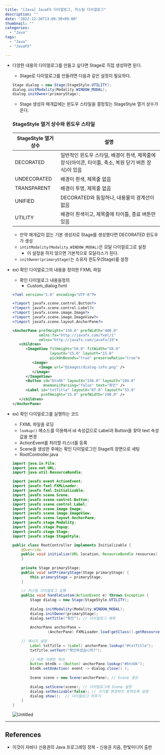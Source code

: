 ```yaml
---
title: "[Java] JavaFX 다이얼로그, 커스텀 다이얼로그"
description: ""
date: "2022-12-26T13:00:30+09:00"
thumbnail: ""
categories:
  - "Java"
tags:
  - "Java"
  - "JavaFX"

---
```

<!--more-->

- 다양한 내용의 다이얼로그를 만들고 싶다면 Stage로 직접 생성하면 된다.
    - Stage로 다이얼로그를 만들려면 다음과 같은 설정이 필요하다.
    
    ```java
    Stage dialog = new Stage(StageStyle.UTILITY);
    dialog.initModality(Modality.WINDOW_MODAL);
    dialog.initOwner(primaryStage);
    ```
    
    - Stage 생성자 매개값에는 윈도우 스타일을 결정짖는 StageStyle 열거 상수가 온다.
    
    ### StageStyle 열거 상수와 윈도우 스타일
    
    | StageStyle 열거 상수 | 설명 |
    | --- | --- |
    | DECORATED | 일반적인 윈도우 스타일, 배경이 흰색, 제목줄에 장식(아이콘, 타이틀, 축소, 복원 닫기 버튼 장식)이 있음 |
    | UNDECORATED | 배경이 흰색, 제목줄 없음 |
    | TRANSPARENT | 배경이 투명, 제목줄 없음 |
    | UNIFIED | DECORATED와 동일하나, 내용물의 경계선이 없음 |
    | UTILITY | 배경이 흰색이고, 제목줄에 타이틀, 종료 버튼만 있음 |
    - 만약 매개값이 없는 기본 생성자로 Stage를 생성했다면 DECORATED 윈도우가 생성
    - `intitModality(Modality.WINDOW_MODAL)`은 모달 다이얼로그로 설정
        - 이 설정을 하지 않으면 기본적으로 모달리스가 된다.
    - `initOwner(primaryStage)`는 소유자 윈도우(Stage)를 설정
- ex) 확인 다이얼로그의 내용을 정의한 FXML 파일
    - 확인 다이얼로그 내용을정의
        - Custom_dialog.fxml
    
    ```xml
    <?xml version="1.0" encoding="UTF-8"?>
    
    <?import javafx.scene.control.Button?>
    <?import javafx.scene.control.Label?>
    <?import javafx.scene.image.Image?>
    <?import javafx.scene.image.ImageView?>
    <?import javafx.scene.layout.AnchorPane?>
    
    <AnchorPane prefHeight="150.0" prefWidth="400.0" 
    			xmlns:fx="http://javafx.com/fxml/1" 
    			xmlns="http://javafx.com/javafx/19">
       <children>
          <ImageView fitHeight="50.0" fitWidth="50.0" 
          			 layoutX="15.0" layoutY="15.0" 
          			 pickOnBounds="true" preserveRatio="true">
             <image>
                <Image url="@images/dialog-info.png" />
             </image>
          </ImageView>
          <Button id="btnOk" layoutX="336.0" layoutY="104.0" 
          		  mnemonicParsing="false" text="확인" />
          <Label id="txtTitle" layoutX="87.0" layoutY="33.0" 
          		 prefHeight="15.0" prefWidth="290.0" />
       </children>
    </AnchorPane>
    ```
    
- ex) 확인 다이얼로그를 실행하는 코드
    - FXML 파일을 로딩
    - `lookup()` 메소드를 이용해서 id 속성값으로 Label과 Button을 찾아 text 속성값을 변경
    - ActionEvent를 처리할 리스너를 등록
    - Scene을 생성한 후에는 확인 다이얼로그인 Stage의 장면으로 세팅
    - RootController.java
    
    ```java
    import java.io.File;
    import java.net.URL;
    import java.util.ResourceBundle;
    
    import javafx.event.ActionEvent;
    import javafx.fxml.FXMLLoader;
    import javafx.fxml.Initializable;
    import javafx.scene.Scene;
    import javafx.scene.control.Button;
    import javafx.scene.control.Label;
    import javafx.scene.image.Image;
    import javafx.scene.image.ImageView;
    import javafx.scene.layout.AnchorPane;
    import javafx.stage.Modality;
    import javafx.stage.Popup;
    import javafx.stage.Stage;
    import javafx.stage.StageStyle;
    
    public class RootController implements Initializable {
    	@Override
    	public void initialize(URL location, ResourceBundle resources) {
    	}
    	
    	private Stage primaryStage;
    	public void setPrimaryStage(Stage primaryStage) {
    		this.primaryStage = primaryStage;
    	}
    	
    	// 커스텀 다이얼로그 실행
    	public void handleCustom(ActionEvent e) throws Exception {
    		Stage dialog = new Stage(StageStyle.UTILITY);
    		
    		dialog.initModality(Modality.WINDOW_MODAL);
    		dialog.initOwner(primaryStage);
    		dialog.setTitle("확인"); // 다이얼로그 제목
    		
    		AnchorPane anchorPane = 
    				(AnchorPane) FXMLLoader.load(getClass().getResource("Custom_dialog.fxml"));
    		
        // 메시지 설정
    		Label txtTitle = (Label) anchorPane.lookup("#txtTitle");
    		txtTitle.setText("확인하셨습니까?");
    		
    		// 버튼 이벤트 처리
    		Button btnOk = (Button) anchorPane.lookup("#btnOk");
    		btnOk.setOnAction( event -> dialog.close() );
    		
    		Scene scene = new Scene(anchorPane); // Scene 생성
    		
    		dialog.setScene(scene); // 다이얼로그에 Scene 설정
    		dialog.setResizable(false); // 크기를 변경하지 못하도록 설정
    		dialog.show();  // 다이얼로그 띄우기
    	}
    }
    ```
    
    ![Untitled](/images/lang_java/javaFx/커스텀_다이얼로그/Untitled.png)
    

---

## References

- 이것이 자바다 신용권의 Java 프로그래밍 정복 - 신용권 지음, 한빛미디어 출판